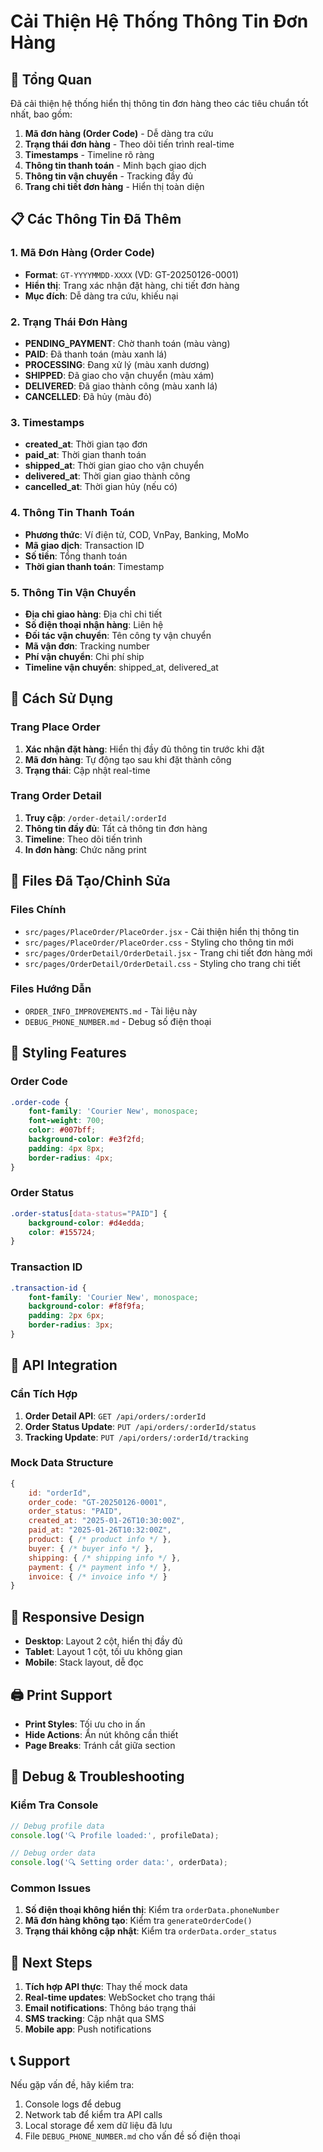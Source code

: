 # Cải Thiện Hệ Thống Thông Tin Đơn Hàng

## 🎯 Tổng Quan

Đã cải thiện hệ thống hiển thị thông tin đơn hàng theo các tiêu chuẩn tốt nhất, bao gồm:

1. **Mã đơn hàng (Order Code)** - Dễ dàng tra cứu
2. **Trạng thái đơn hàng** - Theo dõi tiến trình real-time
3. **Timestamps** - Timeline rõ ràng
4. **Thông tin thanh toán** - Minh bạch giao dịch
5. **Thông tin vận chuyển** - Tracking đầy đủ
6. **Trang chi tiết đơn hàng** - Hiển thị toàn diện

## 📋 Các Thông Tin Đã Thêm

### 1. Mã Đơn Hàng (Order Code)
- **Format**: `GT-YYYYMMDD-XXXX` (VD: GT-20250126-0001)
- **Hiển thị**: Trang xác nhận đặt hàng, chi tiết đơn hàng
- **Mục đích**: Dễ dàng tra cứu, khiếu nại

### 2. Trạng Thái Đơn Hàng
- **PENDING_PAYMENT**: Chờ thanh toán (màu vàng)
- **PAID**: Đã thanh toán (màu xanh lá)
- **PROCESSING**: Đang xử lý (màu xanh dương)
- **SHIPPED**: Đã giao cho vận chuyển (màu xám)
- **DELIVERED**: Đã giao thành công (màu xanh lá)
- **CANCELLED**: Đã hủy (màu đỏ)

### 3. Timestamps
- **created_at**: Thời gian tạo đơn
- **paid_at**: Thời gian thanh toán
- **shipped_at**: Thời gian giao cho vận chuyển
- **delivered_at**: Thời gian giao thành công
- **cancelled_at**: Thời gian hủy (nếu có)

### 4. Thông Tin Thanh Toán
- **Phương thức**: Ví điện tử, COD, VnPay, Banking, MoMo
- **Mã giao dịch**: Transaction ID
- **Số tiền**: Tổng thanh toán
- **Thời gian thanh toán**: Timestamp

### 5. Thông Tin Vận Chuyển
- **Địa chỉ giao hàng**: Địa chỉ chi tiết
- **Số điện thoại nhận hàng**: Liên hệ
- **Đối tác vận chuyển**: Tên công ty vận chuyển
- **Mã vận đơn**: Tracking number
- **Phí vận chuyển**: Chi phí ship
- **Timeline vận chuyển**: shipped_at, delivered_at

## 🚀 Cách Sử Dụng

### Trang Place Order
1. **Xác nhận đặt hàng**: Hiển thị đầy đủ thông tin trước khi đặt
2. **Mã đơn hàng**: Tự động tạo sau khi đặt thành công
3. **Trạng thái**: Cập nhật real-time

### Trang Order Detail
1. **Truy cập**: `/order-detail/:orderId`
2. **Thông tin đầy đủ**: Tất cả thông tin đơn hàng
3. **Timeline**: Theo dõi tiến trình
4. **In đơn hàng**: Chức năng print

## 📁 Files Đã Tạo/Chỉnh Sửa

### Files Chính
- `src/pages/PlaceOrder/PlaceOrder.jsx` - Cải thiện hiển thị thông tin
- `src/pages/PlaceOrder/PlaceOrder.css` - Styling cho thông tin mới
- `src/pages/OrderDetail/OrderDetail.jsx` - Trang chi tiết đơn hàng mới
- `src/pages/OrderDetail/OrderDetail.css` - Styling cho trang chi tiết

### Files Hướng Dẫn
- `ORDER_INFO_IMPROVEMENTS.md` - Tài liệu này
- `DEBUG_PHONE_NUMBER.md` - Debug số điện thoại

## 🎨 Styling Features

### Order Code
```css
.order-code {
    font-family: 'Courier New', monospace;
    font-weight: 700;
    color: #007bff;
    background-color: #e3f2fd;
    padding: 4px 8px;
    border-radius: 4px;
}
```

### Order Status
```css
.order-status[data-status="PAID"] {
    background-color: #d4edda;
    color: #155724;
}
```

### Transaction ID
```css
.transaction-id {
    font-family: 'Courier New', monospace;
    background-color: #f8f9fa;
    padding: 2px 6px;
    border-radius: 3px;
}
```

## 🔧 API Integration

### Cần Tích Hợp
1. **Order Detail API**: `GET /api/orders/:orderId`
2. **Order Status Update**: `PUT /api/orders/:orderId/status`
3. **Tracking Update**: `PUT /api/orders/:orderId/tracking`

### Mock Data Structure
```javascript
{
    id: "orderId",
    order_code: "GT-20250126-0001",
    order_status: "PAID",
    created_at: "2025-01-26T10:30:00Z",
    paid_at: "2025-01-26T10:32:00Z",
    product: { /* product info */ },
    buyer: { /* buyer info */ },
    shipping: { /* shipping info */ },
    payment: { /* payment info */ },
    invoice: { /* invoice info */ }
}
```

## 📱 Responsive Design

- **Desktop**: Layout 2 cột, hiển thị đầy đủ
- **Tablet**: Layout 1 cột, tối ưu không gian
- **Mobile**: Stack layout, dễ đọc

## 🖨️ Print Support

- **Print Styles**: Tối ưu cho in ấn
- **Hide Actions**: Ẩn nút không cần thiết
- **Page Breaks**: Tránh cắt giữa section

## 🐛 Debug & Troubleshooting

### Kiểm Tra Console
```javascript
// Debug profile data
console.log('🔍 Profile loaded:', profileData);

// Debug order data
console.log('🔍 Setting order data:', orderData);
```

### Common Issues
1. **Số điện thoại không hiển thị**: Kiểm tra `orderData.phoneNumber`
2. **Mã đơn hàng không tạo**: Kiểm tra `generateOrderCode()`
3. **Trạng thái không cập nhật**: Kiểm tra `orderData.order_status`

## 🚀 Next Steps

1. **Tích hợp API thực**: Thay thế mock data
2. **Real-time updates**: WebSocket cho trạng thái
3. **Email notifications**: Thông báo trạng thái
4. **SMS tracking**: Cập nhật qua SMS
5. **Mobile app**: Push notifications

## 📞 Support

Nếu gặp vấn đề, hãy kiểm tra:
1. Console logs để debug
2. Network tab để kiểm tra API calls
3. Local storage để xem dữ liệu đã lưu
4. File `DEBUG_PHONE_NUMBER.md` cho vấn đề số điện thoại
